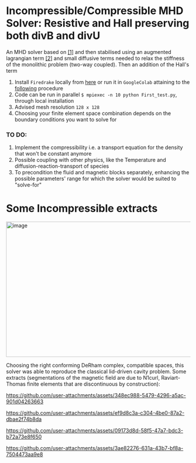 # Incompressible/Compressible MHD Solver: Resistive and Hall preserving both divB and divU

An MHD solver based on [[1]](https://arxiv.org/pdf/2012.04122) and then stabilised using an augmented lagrangian term [[2]](https://arxiv.org/pdf/1706.02648) and small diffusive terms
needed to relax the stiffness of the monolithic problem (two-way coupled). Then an addition of the Hall's term

1. Install ```Firedrake``` locally from [here](https://www.firedrakeproject.org/) or run it in ```GoogleColab``` attaining to the [following](https://github.com/firedrakeproject/firedrake/discussions/3302) procedure
2. Code can be run in parallel    ```$ mpiexec -n 10 python First_test.py```, through local installation
3. Advised mesh resolution ```128 x 128```
4. Choosing your finite element space combination depends on the boundary conditions you want to solve for
   
### TO DO:
1. Implement the compressibility i.e. a transport equation for the density that won't be constant anymore
2. Possible coupling with other physics, like the Temperature and diffusion-reaction-transport of species
3. To precondition the fluid and magnetic blocks separately, enhancing the possible parameters' range for which the solver would be suited to "solve-for"
   
# Some Incompressible extracts
<img width="883" height="369" alt="image" src="https://github.com/user-attachments/assets/930d55f6-8b83-496a-8ef2-6fdf0bdcf179" />


Choosing the right conforming DeRham complex, compatible spaces, this solver was able to reproduce the classical lid-driven  cavity problem. Some extracts (segmentations of the magnetic field are due to N1curl, Raviart-Thomas finite elements that are discontinuous by construction):

https://github.com/user-attachments/assets/348ec988-5479-4296-a5ac-901d04263663


https://github.com/user-attachments/assets/ef9d8c3a-c304-4be0-87a2-dbae2f74b8da


https://github.com/user-attachments/assets/09173d8d-58f5-47a7-bdc3-b72a73e8f650


https://github.com/user-attachments/assets/3ae82276-631a-43b7-bf8a-7504473aa9e8


